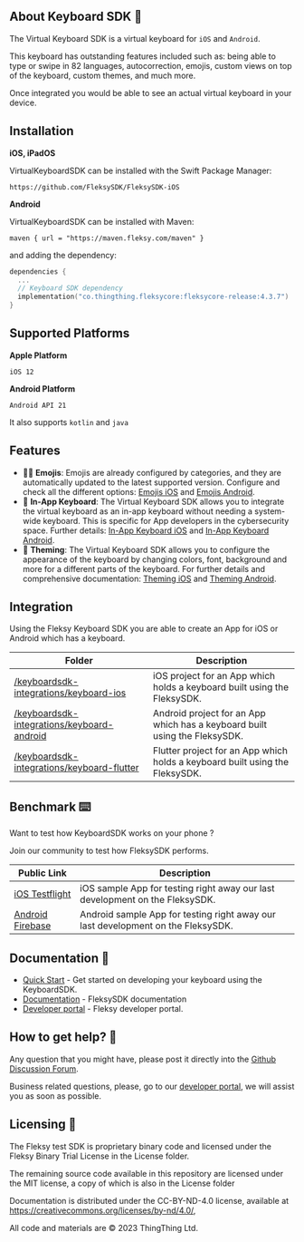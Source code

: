
## About Keyboard SDK 📱

The Virtual Keyboard SDK is a virtual keyboard for `iOS` and `Android`.

This keyboard has outstanding features included such as: being able to type or swipe in 82 languages, autocorrection, emojis, custom views on top of the keyboard, custom themes, and much more. 

Once integrated you would be able to see an actual virtual keyboard in your device.


## Installation

**iOS, iPadOS**

VirtualKeyboardSDK can be installed with the Swift Package Manager:

`https://github.com/FleksySDK/FleksySDK-iOS`

**Android**

VirtualKeyboardSDK can be installed with Maven:

`maven { url = "https://maven.fleksy.com/maven" }`

and adding the dependency:

```kotlin
dependencies {
  ...       
  // Keyboard SDK dependency
  implementation("co.thingthing.fleksycore:fleksycore-release:4.3.7")
}
```

## Supported Platforms

**Apple Platform**

`iOS 12` 

**Android Platform**

`Android API 21`

It also supports `kotlin` and `java`


## Features

* 🙋‍♀️ **Emojis**: Emojis are already configured by categories, and they are automatically updated to the latest supported version. Configure and check all the different options: [Emojis iOS](https://docs.fleksy.com/sdk-ios/features/emojis/) and [Emojis Android](https://docs.fleksy.com/sdk-android/features/emojis/).
* 📱 **In-App Keyboard**: The Virtual Keyboard SDK allows you to integrate the virtual keyboard as an in-app keyboard without needing a system-wide keyboard. This is specific for App developers in the cybersecurity space. Further details: [In-App Keyboard iOS](https://docs.fleksy.com/sdk-ios/features/in-app-keyboard/) and [In-App Keyboard Android](https://docs.fleksy.com/sdk-android/features/in-app-keyboard/).
* 🎨 **Theming**: The Virtual Keyboard SDK allows you to configure the appearance of the keyboard by changing colors, font, background and more for a different parts of the keyboard. For further details and comprehensive documentation: [Theming iOS](https://docs.fleksy.com/sdk-ios/features/theming/) and [Theming Android](https://docs.fleksy.com/sdk-android/features/theming/).


## Integration

Using the Fleksy Keyboard SDK you are able to create an App for iOS or Android which has a keyboard.

| Folder | Description |
| --- | --- |
| [/keyboardsdk-integrations/keyboard-ios](/keyboardsdk-integrations/keyboard-ios) | iOS project for an App which holds a keyboard built using the FleksySDK. |
| [/keyboardsdk-integrations/keyboard-android](/keyboardsdk-integrations/keyboard-android) | Android project for an App which has a keyboard built using the FleksySDK. |
| [/keyboardsdk-integrations/keyboard-flutter](/keyboardsdk-integrations/keyboard-flutter) | Flutter project for an App which holds a keyboard built using the FleksySDK. |

## Benchmark ⌨️

Want to test how KeyboardSDK works on your phone ?

Join our community to test how FleksySDK performs.

| Public Link | Description |
| --- | --- |
| [iOS Testflight](https://testflight.apple.com/join/zOZEBpQ9) | iOS sample App for testing right away our last development on the FleksySDK.|
| [Android Firebase](https://appdistribution.firebase.dev/i/f9ae23f7f30c9045) | Android sample App for testing right away our last development on the FleksySDK.|


## Documentation 📗

- [Quick Start](https://docs.fleksy.com/quick-start/) - Get started on developing your keyboard using the KeyboardSDK.
- [Documentation](https://docs.fleksy.com/) - FleksySDK documentation
- [Developer portal](https://developers.fleksy.com) - Fleksy developer portal.


## How to get help? 🙋

Any question that you might have, please post it directly into the [Github Discussion Forum](https://github.com/FleksySDK/fleksysdk/discussions).

Business related questions, please, go to our [developer portal](https://developers.fleksy.com/), we will assist you as soon as possible.


## Licensing 📄

The Fleksy test SDK is proprietary binary code and licensed under the Fleksy Binary Trial License in the License folder.

The remaining source code available in this repository are licensed under the MIT license, a copy of which is also in the License folder
 
Documentation is distributed under the CC-BY-ND-4.0 license, available at https://creativecommons.org/licenses/by-nd/4.0/,
 
All code and materials are © 2023 ThingThing Ltd.

